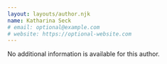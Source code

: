 ```yaml
---
layout: layouts/author.njk
name: Katharina Seck
# email: optional@example.com
# website: https://optional-website.com
---
```

No additional information is available for this author.
